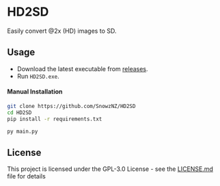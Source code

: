 # HD2SD

Easily convert @2x (HD) images to SD.

## Usage
- Download the latest executable from [releases](https://github.com/SnowzNZ/HD2SD/releases/latest).
- Run `HD2SD.exe`.

#### Manual Installation
```sh
git clone https://github.com/SnowzNZ/HD2SD
cd HD2SD
pip install -r requirements.txt

py main.py
```

## License

This project is licensed under the GPL-3.0 License - see the [LICENSE.md](./LICENSE.md) file for details